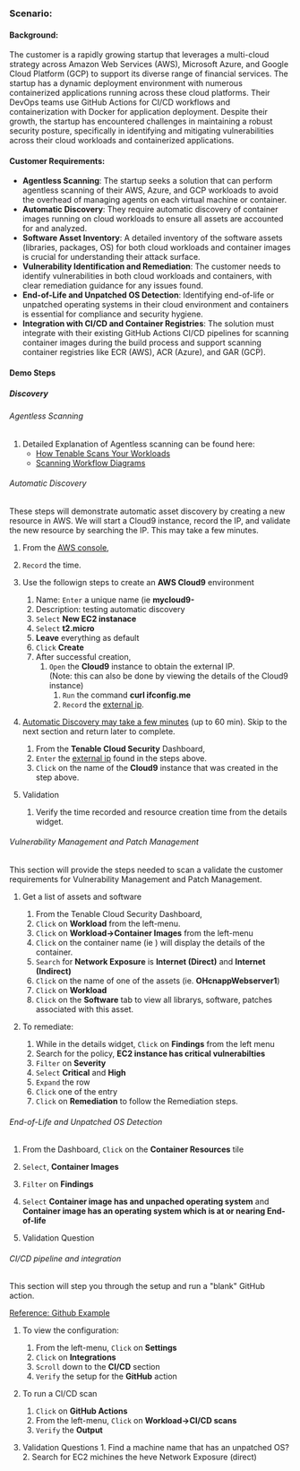 ### Scenario: 

#### Background:

The customer is a rapidly growing  startup that leverages a multi-cloud strategy across Amazon Web Services (AWS), Microsoft Azure, and Google Cloud Platform (GCP) to support its diverse range of financial services. The startup has a dynamic deployment environment with numerous containerized applications running across these cloud platforms. Their DevOps teams use GitHub Actions for CI/CD workflows and containerization with Docker for application deployment. Despite their growth, the startup has encountered challenges in maintaining a robust security posture, specifically in identifying and mitigating vulnerabilities across their cloud workloads and containerized applications.

#### Customer Requirements:

- **Agentless Scanning**: The startup seeks a solution that can perform agentless scanning of their AWS, Azure, and GCP workloads to avoid the overhead of managing agents on each virtual machine or container.
- **Automatic Discovery**: They require automatic discovery of container images running on cloud workloads to ensure all assets are accounted for and analyzed.
- **Software Asset Inventory**: A detailed inventory of the software assets (libraries, packages, OS) for both cloud workloads and container images is crucial for understanding their attack surface.
- **Vulnerability Identification and Remediation**: The customer needs to identify vulnerabilities in both cloud workloads and containers, with clear remediation guidance for any issues found.
- **End-of-Life and Unpatched OS Detection**: Identifying end-of-life or unpatched operating systems in their cloud environment and containers is essential for compliance and security hygiene.
- **Integration with CI/CD and Container Registries**: The solution must integrate with their existing GitHub Actions CI/CD pipelines for scanning container images during the build process and support scanning container registries like ECR (AWS), ACR (Azure), and GAR (GCP).

#### Demo Steps

##### Discovery

###### Agentless Scanning

1.  Detailed Explanation of Agentless scanning can be found here:  
    - [How Tenable Scans Your Workloads](https://docs.ermetic.com/docs/how-ermetic-scans-your-workloads)  
    - [Scanning Workflow Diagrams](https://docs.ermetic.com/docs/how-ermetic-scans-your-workloads#scanning-workflow-diagrams)

###### Automatic Discovery

These steps will demonstrate automatic asset discovery by creating a new resource in AWS.  We will start a Cloud9 instance, record the IP, and validate the new resource by searching the IP.  This may take a few minutes.  


1.  From the <u>AWS console</u>,
1.  `Record` the time.
1.  Use the followign steps to create an **AWS Cloud9** environment
    1.  Name:  `Enter` a unique name (ie **mycloud9-<lastname>**
    1.  Description:  testing automatic discovery
    1.  `Select` **New EC2 instanace**
    1.  `Select` **t2.micro**
    1.  **Leave** everything as default
    1.  `Click` **Create**
    1.  After successful creation, 
        1. `Open` the **Cloud9** instance to obtain the external IP.  
        (Note:  this can also be done by viewing the details of the Cloud9 instance)
            1.  `Run` the command **curl ifconfig.me**
            1.  `Record` the <u>external ip</u>.
  
                
1.  <u>Automatic Discovery may take a few minutes</u> (up to 60 min).  Skip to the next section and return later to complete.
    1.  From the **Tenable Cloud Security** Dashboard,  
    1.  `Enter` the <u>external ip</u> found in the steps above.
    1.  `Click` on the name of the **Cloud9** instance that was  created in the step above.

1.  Validation
    1.  Verify the time recorded and resource creation time from the    details widget.  

###### Vulnerability Management and Patch Management

This section will provide the steps needed to scan a validate the customer requirements for Vulnerability Management and Patch Management.

1.  Get a list of assets and software

    1.  From the Tenable Cloud Security Dashboard, 
    1.  `Click` on  **Workload** from the left-menu.
    1.  `Click` on **Workload->Container Images** from the left-menu
    1.  `Click` on the container name (ie ) will display the details of the container.
    1.  `Search` for **Network Exposure** is **Internet (Direct)** and **Internet (Indirect)**
    1.  `Click` on the name of one of the assets (ie.  **OHcnappWebserver1**)
    1.  `Click` on **Workload**
    1.  `Click` on the  **Software** tab to view all librarys, software, patches associated with this asset.  


1.  To remediate:
    1.   While in the details widget,  `Click` on **Findings** from the left menu
    1.   Search for the policy, **EC2 instance has critical vulnerabilties**
    1.  `Filter` on  **Severity** 
    1.  `Select` **Critical** and **High**
    1.  `Expand` the row 
    1.  `Click` one of the entry
    1.  `Click` on **Remediation** to follow the Remediation steps. 

###### End-of-Life and Unpatched OS Detection
1.  From the Dashboard,   `Click` on the **Container Resources** tile
1.  `Select`, **Container Images**
1.  `Filter` on **Findings** 
1.  `Select` **Container image has and unpached operating system** and **Container image has an operating system which is at or nearing End-of-life**

1.  Validation Question


###### CI/CD pipeline and integration

This section will step you through the setup and run a "blank" GitHub action.

[Reference: Github Example](https://docs.github.com/en/actions/using-workflows/about-workflows)  


1.  To view the configuration:
    1.  From the left-menu, `Click` on **Settings**
    1.  `Click` on **Integrations**
    1.  `Scroll` down to the **CI/CD** section
    1.  `Verify` the setup for the **GitHub** action

1.  To run a CI/CD scan 

    1.  `Click` on **GitHub Actions**
    1.  From the left-menu, `Click` on **Workload->CI/CD scans**
    1.  `Verify` the **Output**


 1.  Validation Questions
    1.  Find a machine name that has an unpatched OS?
    2.  Search for EC2 michines the heve Network Exposure (direct) 


        













